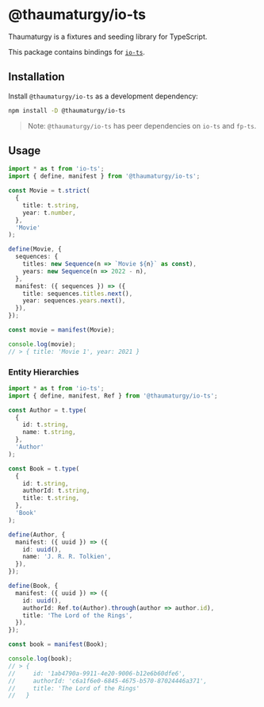 # @thaumaturgy/io-ts

Thaumaturgy is a fixtures and seeding library for TypeScript.

This package contains bindings for [`io-ts`](https://github.com/gcanti/io-ts).

## Installation

Install `@thaumaturgy/io-ts` as a development dependency:

```sh
npm install -D @thaumaturgy/io-ts
```

> Note: `@thaumaturgy/io-ts` has peer dependencies on `io-ts` and `fp-ts`.

## Usage

```ts
import * as t from 'io-ts';
import { define, manifest } from '@thaumaturgy/io-ts';

const Movie = t.strict(
  {
    title: t.string,
    year: t.number,
  },
  'Movie'
);

define(Movie, {
  sequences: {
    titles: new Sequence(n => `Movie ${n}` as const),
    years: new Sequence(n => 2022 - n),
  },
  manifest: ({ sequences }) => ({
    title: sequences.titles.next(),
    year: sequences.years.next(),
  }),
});

const movie = manifest(Movie);

console.log(movie);
// > { title: 'Movie 1', year: 2021 }
```

### Entity Hierarchies

```ts
import * as t from 'io-ts';
import { define, manifest, Ref } from '@thaumaturgy/io-ts';

const Author = t.type(
  {
    id: t.string,
    name: t.string,
  },
  'Author'
);

const Book = t.type(
  {
    id: t.string,
    authorId: t.string,
    title: t.string,
  },
  'Book'
);

define(Author, {
  manifest: ({ uuid }) => ({
    id: uuid(),
    name: 'J. R. R. Tolkien',
  }),
});

define(Book, {
  manifest: ({ uuid }) => ({
    id: uuid(),
    authorId: Ref.to(Author).through(author => author.id),
    title: 'The Lord of the Rings',
  }),
});

const book = manifest(Book);

console.log(book);
// > {
//     id: '1ab4790a-9911-4e20-9006-b12e6b60dfe6',
//     authorId: 'c6a1f6e0-6845-4675-b570-87024446a371',
//     title: 'The Lord of the Rings'
//   }
```
